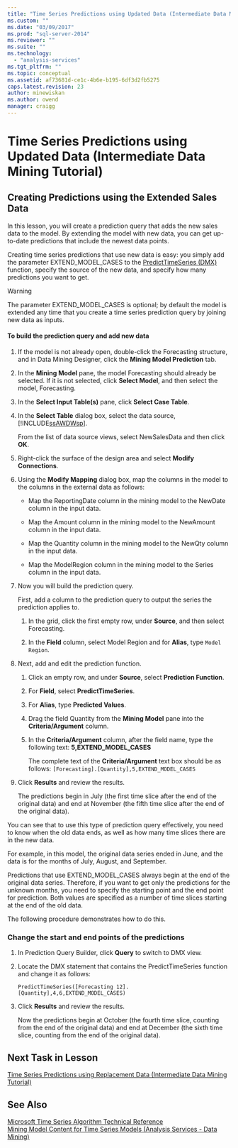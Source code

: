 ```yaml
---
title: "Time Series Predictions using Updated Data (Intermediate Data Mining Tutorial) | Microsoft Docs"
ms.custom: ""
ms.date: "03/09/2017"
ms.prod: "sql-server-2014"
ms.reviewer: ""
ms.suite: ""
ms.technology: 
  - "analysis-services"
ms.tgt_pltfrm: ""
ms.topic: conceptual
ms.assetid: af73681d-ce1c-4b6e-b195-6df3d2fb5275
caps.latest.revision: 23
author: minewiskan
ms.author: owend
manager: craigg
---
```

# Time Series Predictions using Updated Data (Intermediate Data Mining Tutorial)
    
## Creating Predictions using the Extended Sales Data  
 In this lesson, you will create a prediction query that adds the new sales data to the model. By extending the model with new data, you can get up-to-date predictions that include the newest data points.  
  
 Creating time series predictions that use new data is easy: you simply add the parameter EXTEND_MODEL_CASES to the [PredictTimeSeries &#40;DMX&#41;](/sql/dmx/predicttimeseries-dmx) function, specify the source of the new data, and specify how many predictions you want to get.  
  
> [!WARNING]  
>  The parameter EXTEND_MODEL_CASES is optional; by default the model is extended any time that you create a time series prediction query by joining new data as inputs.  
  
#### To build the prediction query and add new data  
  
1.  If the model is not already open, double-click the Forecasting structure, and in Data Mining Designer, click the **Mining Model Prediction** tab.  
  
2.  In the **Mining Model** pane, the model Forecasting should already be selected. If it is not selected, click **Select Model**, and then select the model, Forecasting.  
  
3.  In the **Select Input Table(s)** pane, click **Select Case Table**.  
  
4.  In the **Select Table** dialog box, select the data source, [!INCLUDE[ssAWDWsp](../includes/ssawdwsp-md.md)].  
  
     From the list of data source views, select NewSalesData and then click **OK**.  
  
5.  Right-click the surface of the design area and select **Modify Connections**.  
  
6.  Using the **Modify Mapping** dialog box, map the columns in the model to the columns in the external data as follows:  
  
    -   Map the ReportingDate column in the mining model to the NewDate column in the input data.  
  
    -   Map the Amount column in the mining model to the NewAmount column in the input data.  
  
    -   Map the Quantity column in the mining model to the NewQty column in the input data.  
  
    -   Map the ModelRegion column in the mining model to the Series column in the input data.  
  
7.  Now you will build the prediction query.  
  
     First, add a column to the prediction query to output the series the prediction applies to.  
  
    1.  In the grid, click the first empty row, under **Source**, and then select Forecasting.  
  
    2.  In the **Field** column, select Model Region and for **Alias**, type `Model Region`.  
  
8.  Next, add and edit the prediction function.  
  
    1.  Click an empty row, and under **Source**, select **Prediction Function**.  
  
    2.  For **Field**, select **PredictTimeSeries**.  
  
    3.  For **Alias**, type **Predicted Values**.  
  
    4.  Drag the field Quantity from the **Mining Model** pane into the **Criteria/Argument** column.  
  
    5.  In the **Criteria/Argument** column, after the field name, type the following text:  **5,EXTEND_MODEL_CASES**  
  
         The complete text of the **Criteria/Argument** text box should be as follows: `[Forecasting].[Quantity],5,EXTEND_MODEL_CASES`  
  
9. Click **Results** and review the results.  
  
     The predictions begin in July (the first time slice after the end of the original data) and end at November (the fifth time slice after the end of the original data).  
  
 You can see that to use this type of prediction query effectively, you need to know when the old data ends, as well as how many time slices there are in the new data.  
  
 For example, in this model, the original data series ended in June, and the data is for the months of July, August, and September.  
  
 Predictions that use EXTEND_MODEL_CASES always begin at the end of the original data series. Therefore, if you want to get only the predictions for the unknown months, you need to specify the starting point and the end point for prediction. Both values are specified as a number of time slices starting at the end of the old data.  
  
 The following procedure demonstrates how to do this.  
  
### Change the start and end points of the predictions  
  
1.  In Prediction Query Builder, click **Query** to switch to DMX view.  
  
2.  Locate the DMX statement that contains the PredictTimeSeries function and change it as follows:  
  
     `PredictTimeSeries([Forecasting 12].[Quantity],4,6,EXTEND_MODEL_CASES)`  
  
3.  Click **Results** and review the results.  
  
     Now the predictions begin at October (the fourth time slice, counting from the end of the original data) and end at December (the sixth time slice, counting from the end of the original data).  
  
## Next Task in Lesson  
 [Time Series Predictions using Replacement Data &#40;Intermediate Data Mining Tutorial&#41;](../../2014/tutorials/time-series-predictions-replacement-data-intermediate-data-mining.md)  
  
## See Also  
 [Microsoft Time Series Algorithm Technical Reference](../../2014/analysis-services/data-mining/microsoft-time-series-algorithm-technical-reference.md)   
 [Mining Model Content for Time Series Models &#40;Analysis Services - Data Mining&#41;](../../2014/analysis-services/data-mining/mining-model-content-for-time-series-models-analysis-services-data-mining.md)  
  
  

